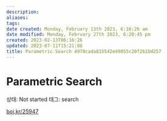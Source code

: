 ```yaml
---
description:
aliases: 
tags: 
date created: Monday, February 13th 2023, 6:16:26 am
date modified: Monday, February 27th 2023, 6:20:45 pm
created: 2023-02-13T06:16:26
updated: 2023-07-11T15:21:08
title: Parametric Search 4978cada815542e49055c20f261bd257
---
```

# Parametric Search

상태: Not started
태그: search

[boj.kr/25947](http://boj.kr/25947)